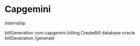 # Capgemini
Internship


<servlet>
        <servlet-name>billGeneration</servlet-name>
        <servlet-class>com.capgemini.billing.CreateBill</servlet-class>
        <init-param>
        	<param-name>database</param-name>
        	<param-value>oracle</param-value>
        </init-param>
    </servlet>
    <servlet-mapping>
        <servlet-name>billGeneration</servlet-name>
        <url-pattern>/generate</url-pattern>
    </servlet-mapping> 
